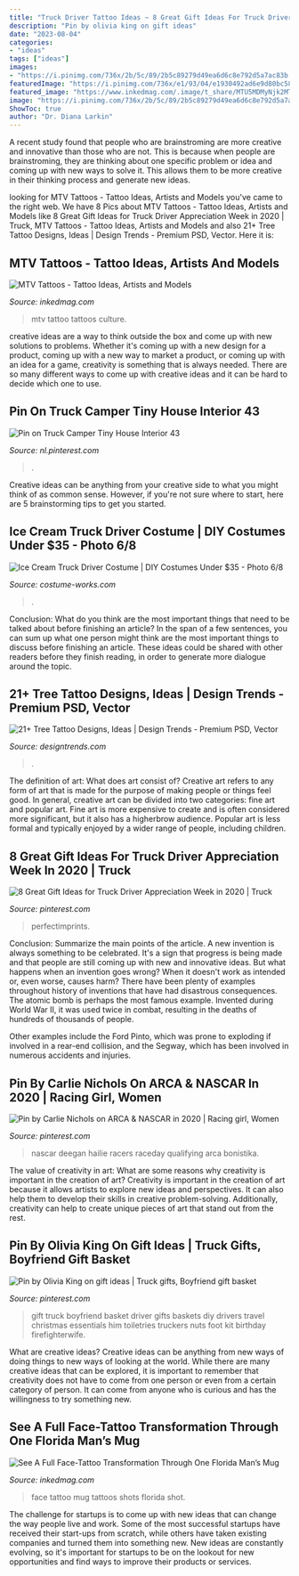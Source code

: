 ```yaml
---
title: "Truck Driver Tattoo Ideas ~ 8 Great Gift Ideas For Truck Driver Appreciation Week In 2020"
description: "Pin by olivia king on gift ideas"
date: "2023-08-04"
categories:
- "ideas"
tags: ["ideas"]
images:
- "https://i.pinimg.com/736x/2b/5c/89/2b5c89279d49ea6d6c8e792d5a7ac83b.jpg"
featuredImage: "https://i.pinimg.com/736x/e1/93/04/e1930492ad6e9d80bc582c982eb0b75c.jpg"
featured_image: "https://www.inkedmag.com/.image/t_share/MTU5MDMyNjk2MTI0Mjg2NjEz/mtv_tattoo_feature.jpg"
image: "https://i.pinimg.com/736x/2b/5c/89/2b5c89279d49ea6d6c8e792d5a7ac83b.jpg"
ShowToc: true
author: "Dr. Diana Larkin"
---
```



A recent study found that people who are brainstroming are more creative and innovative than those who are not. This is because when people are brainstroming, they are thinking about one specific problem or idea and coming up with new ways to solve it. This allows them to be more creative in their thinking process and generate new ideas.

	

		
looking for MTV Tattoos - Tattoo Ideas, Artists and Models you've came to the right web. We have 8 Pics about MTV Tattoos - Tattoo Ideas, Artists and Models like 8 Great Gift Ideas for Truck Driver Appreciation Week in 2020 | Truck, MTV Tattoos - Tattoo Ideas, Artists and Models and also 21+ Tree Tattoo Designs, Ideas | Design Trends - Premium PSD, Vector. Here it is:
		
    
## MTV Tattoos - Tattoo Ideas, Artists And Models

<img loading=lazy src="https://www.inkedmag.com/.image/t_share/MTU5MDMyNjk2MTI0Mjg2NjEz/mtv_tattoo_feature.jpg" onerror="this.onerror=null;this.src='https://tse4.mm.bing.net/th?id=OIP.LVgIpEBY_BCkTDh74Xv_1QHaHa&amp;pid=15.1';" alt="MTV Tattoos - Tattoo Ideas, Artists and Models">

_Source: inkedmag.com_

>mtv tattoo tattoos culture. 

	

creative ideas are a way to think outside the box and come up with new solutions to problems. Whether it's coming up with a new design for a product, coming up with a new way to market a product, or coming up with an idea for a game, creativity is something that is always needed. There are so many different ways to come up with creative ideas and it can be hard to decide which one to use.

    
## Pin On Truck Camper Tiny House Interior 43

<img loading=lazy src="https://i.pinimg.com/originals/6b/4d/46/6b4d4607a90d5cf3b82c6a5f61f61dab.png" onerror="this.onerror=null;this.src='https://tse3.mm.bing.net/th?id=OIP.PkblUeL7KUXu_26-ekKPFgHaLD&amp;pid=15.1';" alt="Pin on Truck Camper Tiny House Interior 43">

_Source: nl.pinterest.com_

>. 

	

Creative ideas can be anything from your creative side to what you might think of as common sense. However, if you're not sure where to start, here are 5 brainstorming tips to get you started.

    
## Ice Cream Truck Driver Costume | DIY Costumes Under $35 - Photo 6/8

<img loading=lazy src="https://photos.costume-works.com/full/ice_cream_truck_driver5.jpg" onerror="this.onerror=null;this.src='https://tse1.mm.bing.net/th?id=OIP.M--puH-bAIOEcIEt6-S50wHaJ3&amp;pid=15.1';" alt="Ice Cream Truck Driver Costume | DIY Costumes Under $35 - Photo 6/8">

_Source: costume-works.com_

>. 

	

Conclusion: What do you think are the most important things that need to be talked about before finishing an article?
In the span of a few sentences, you can sum up what one person might think are the most important things to discuss before finishing an article. These ideas could be shared with other readers before they finish reading, in order to generate more dialogue around the topic.

    
## 21+ Tree Tattoo Designs, Ideas | Design Trends - Premium PSD, Vector

<img loading=lazy src="https://images.designtrends.com/wp-content/uploads/2015/10/19164022/Tree-and-Birds-Tattoo-Design.jpg" onerror="this.onerror=null;this.src='https://tse2.mm.bing.net/th?id=OIP.fDhTg1W5IW83nj_CJ77P7wHaJQ&amp;pid=15.1';" alt="21+ Tree Tattoo Designs, Ideas | Design Trends - Premium PSD, Vector">

_Source: designtrends.com_

>. 

	

The definition of art: What does art consist of?
Creative art refers to any form of art that is made for the purpose of making people or things feel good. In general, creative art can be divided into two categories: fine art and popular art. Fine art is more expensive to create and is often considered more significant, but it also has a higherbrow audience. Popular art is less formal and typically enjoyed by a wider range of people, including children.

    
## 8 Great Gift Ideas For Truck Driver Appreciation Week In 2020 | Truck

<img loading=lazy src="https://i.pinimg.com/736x/e1/93/04/e1930492ad6e9d80bc582c982eb0b75c.jpg" onerror="this.onerror=null;this.src='https://tse2.mm.bing.net/th?id=OIP.Va4TvWf7wMcdi-iysjchkAHaD3&amp;pid=15.1';" alt="8 Great Gift Ideas for Truck Driver Appreciation Week in 2020 | Truck">

_Source: pinterest.com_

>perfectimprints. 

	

Conclusion: Summarize the main points of the article.
A new invention is always something to be celebrated. It's a sign that progress is being made and that people are still coming up with new and innovative ideas. But what happens when an invention goes wrong? When it doesn't work as intended or, even worse, causes harm?
There have been plenty of examples throughout history of inventions that have had disastrous consequences. The atomic bomb is perhaps the most famous example. Invented during World War II, it was used twice in combat, resulting in the deaths of hundreds of thousands of people.

Other examples include the Ford Pinto, which was prone to exploding if involved in a rear-end collision, and the Segway, which has been involved in numerous accidents and injuries.

    
## Pin By Carlie Nichols On ARCA &amp; NASCAR In 2020 | Racing Girl, Women

<img loading=lazy src="https://i.pinimg.com/736x/2b/5c/89/2b5c89279d49ea6d6c8e792d5a7ac83b.jpg" onerror="this.onerror=null;this.src='https://tse2.mm.bing.net/th?id=OIP.Dge3TDxDrL8nuDSvEfqqwwHaJP&amp;pid=15.1';" alt="Pin by Carlie Nichols on ARCA &amp; NASCAR in 2020 | Racing girl, Women">

_Source: pinterest.com_

>nascar deegan hailie racers raceday qualifying arca bonistika. 

	

The value of creativity in art: What are some reasons why creativity is important in the creation of art?
Creativity is important in the creation of art because it allows artists to explore new ideas and perspectives. It can also help them to develop their skills in creative problem-solving. Additionally, creativity can help to create unique pieces of art that stand out from the rest.

    
## Pin By Olivia King On Gift Ideas | Truck Gifts, Boyfriend Gift Basket

<img loading=lazy src="https://i.pinimg.com/originals/2c/24/89/2c248932b3e55bf458916535fd1520d1.jpg" onerror="this.onerror=null;this.src='https://tse2.mm.bing.net/th?id=OIP.MEnNzYaAIbZapir13bHbuQHaJ6&amp;pid=15.1';" alt="Pin by Olivia King on gift ideas | Truck gifts, Boyfriend gift basket">

_Source: pinterest.com_

>gift truck boyfriend basket driver gifts baskets diy drivers travel christmas essentials him toiletries truckers nuts foot kit birthday firefighterwife. 

	

What are creative ideas?
Creative ideas can be anything from new ways of doing things to new ways of looking at the world. While there are many creative ideas that can be explored, it is important to remember that creativity does not have to come from one person or even from a certain category of person. It can come from anyone who is curious and has the willingness to try something new.

    
## See A Full Face-Tattoo Transformation Through One Florida Man’s Mug

<img loading=lazy src="https://www.inkedmag.com/.image/t_share/MTYwNjUxMzY1MTQyNTcwNTQy/facetattoougshots_socialbanner.jpg" onerror="this.onerror=null;this.src='https://tse2.mm.bing.net/th?id=OIP.5v9I7dUZPQTuLgA6BZu9oQHaD4&amp;pid=15.1';" alt="See A Full Face-Tattoo Transformation Through One Florida Man’s Mug">

_Source: inkedmag.com_

>face tattoo mug tattoos shots florida shot. 

	

The challenge for startups is to come up with new ideas that can change the way people live and work. Some of the most successful startups have received their start-ups from scratch, while others have taken existing companies and turned them into something new. New ideas are constantly evolving, so it's important for startups to be on the lookout for new opportunities and find ways to improve their products or services.

